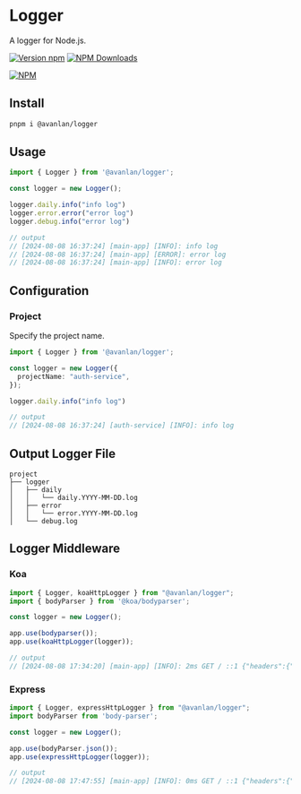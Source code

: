 # Logger

A logger for Node.js.

[![Version npm](https://img.shields.io/npm/v/@avanlan/logger.svg?style=flat-square)](https://www.npmjs.com/package/@avanlan/logger)
[![NPM Downloads](https://img.shields.io/npm/dw/%40avanlan%2Flogger)](https://www.npmjs.com/package/@avanlan/logger)

[![NPM](https://nodei.co/npm/@avanlan/logger.png?downloads=true&downloadRank=true)](https://nodei.co/npm/@avanlan/logger/)

## Install

```bash
pnpm i @avanlan/logger
```

## Usage

```ts
import { Logger } from '@avanlan/logger';

const logger = new Logger();

logger.daily.info("info log")
logger.error.error("error log")
logger.debug.info("error log")

// output
// [2024-08-08 16:37:24] [main-app] [INFO]: info log
// [2024-08-08 16:37:24] [main-app] [ERROR]: error log
// [2024-08-08 16:37:24] [main-app] [INFO]: error log
```

## Configuration

### Project

Specify the project name.

```ts
import { Logger } from '@avanlan/logger';

const logger = new Logger({
  projectName: "auth-service",
});

logger.daily.info("info log")

// output
// [2024-08-08 16:37:24] [auth-service] [INFO]: info log
```

## Output Logger File

```
project
├── logger
│   ├── daily
│   │   └── daily.YYYY-MM-DD.log
│   ├── error
│   │   └── error.YYYY-MM-DD.log
│   └── debug.log
```

## Logger Middleware

### Koa

```ts
import { Logger, koaHttpLogger } from "@avanlan/logger";
import { bodyParser } from '@koa/bodyparser';

const logger = new Logger();

app.use(bodyparser());
app.use(koaHttpLogger(logger));

// output
// [2024-08-08 17:34:20] [main-app] [INFO]: 2ms GET / ::1 {"headers":{"host":"localhost:8044","user-agent":"curl/8.6.0","accept":"*/*"},"query":{},"body":{}}
```

### Express

```ts
import { Logger, expressHttpLogger } from "@avanlan/logger";
import bodyParser from 'body-parser';

const logger = new Logger();

app.use(bodyParser.json());
app.use(expressHttpLogger(logger));

// output
// [2024-08-08 17:47:55] [main-app] [INFO]: 0ms GET / ::1 {"headers":{"host":"localhost:5834","user-agent":"curl/8.6.0","accept":"*/*"},"query":{}}
```

